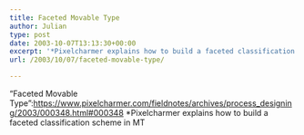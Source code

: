 ```yaml
---
title: Faceted Movable Type
author: Julian
type: post
date: 2003-10-07T13:13:30+00:00
excerpt: '*Pixelcharmer explains how to build a faceted classification scheme in MT'
url: /2003/10/07/faceted-movable-type/

---
```

&#8220;Faceted Movable Type&#8221;:https://www.pixelcharmer.com/fieldnotes/archives/process_designing/2003/000348.html#000348 *Pixelcharmer explains how to build a faceted classification scheme in MT